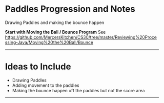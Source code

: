# Paddles Progression and Notes
Drawing Paddles and making the bounce happen

**Start with Moving the Ball / Bounce Program**
See https://github.com/MercersKitchen/CS30/tree/master/Reviewing%20Processing-Java/Moving%20the%20Ball/Bounce



---

# Ideas to Include
- Drawing Paddles
- Adding movement to the paddles
- Making the bounce happen off the paddles but not the score area

---
